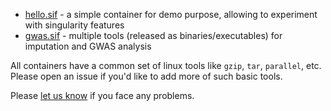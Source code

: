 * [hello.sif](hello.md) - a simple container for demo purpose, allowing to experiment with singularity features
* [gwas.sif](gwas.md) - multiple tools (released as binaries/executables) for imputation and GWAS analysis

All containers have a common set of linux tools like ``gzip``, ``tar``, ``parallel``, etc.
Please open an issue if you'd like to add more of such basic tools.

Please [let us know](https://github.com/comorment/containers/issues/new) if you face any problems.